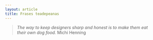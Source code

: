 ```yaml
---
layout: article
title: Frases teadepeanas
---
```


> *The way to keep designers sharp and honest is to make them eat their own dog food.* Michi Henning
